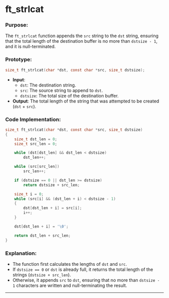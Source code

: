 # **ft_strlcat**

### **Purpose**:

The `ft_strlcat` function appends the `src` string to the `dst` string, ensuring that the total length of the destination buffer is no more than `dstsize - 1`, and it is null-terminated.

### **Prototype**:

```c
size_t ft_strlcat(char *dst, const char *src, size_t dstsize);

```

- **Input**:
    - `dst`: The destination string.
    - `src`: The source string to append to `dst`.
    - `dstsize`: The total size of the destination buffer.
- **Output**: The total length of the string that was attempted to be created (`dst` + `src`).

### **Code Implementation**:

```c
size_t ft_strlcat(char *dst, const char *src, size_t dstsize)
{
    size_t dst_len = 0;
    size_t src_len = 0;

    while (dst[dst_len] && dst_len < dstsize)
        dst_len++;

    while (src[src_len])
        src_len++;

    if (dstsize == 0 || dst_len >= dstsize)
        return dstsize + src_len;

    size_t i = 0;
    while (src[i] && (dst_len + i) < dstsize - 1)
    {
        dst[dst_len + i] = src[i];
        i++;
    }

    dst[dst_len + i] = '\0';

    return dst_len + src_len;
}

```

### **Explanation**:

- The function first calculates the lengths of `dst` and `src`.
- If `dstsize == 0` or `dst` is already full, it returns the total length of the strings (`dstsize + src_len`).
- Otherwise, it appends `src` to `dst`, ensuring that no more than `dstsize - 1` characters are written and null-terminating the result.
---